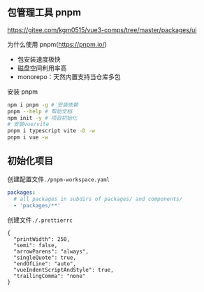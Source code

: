 ## 包管理工具 pnpm

https://gitee.com/kgm0515/vue3-comps/tree/master/packages/ui

为什么使用 pnpm(https://pnpm.io/)

- 包安装速度极快
- 磁盘空间利用率高
- monorepo：天然内置支持当仓库多包

安装 pnpm

```sh
npm i pnpm -g # 安装依赖
pnpm --help # 帮助文档
npm init -y # 项目初始化
# 安装vue/vite
pnpm i typescript vite -D -w
pnpm i vue -w
```

## 初始化项目

创建配置文件`./pnpm-workspace.yaml`

```yaml
packages:
  # all packages in subdirs of packages/ and components/
  - 'packages/**'
```

创建文件`./.prettierrc`

```.prettierrc
{
  "printWidth": 250,
  "semi": false,
  "arrowParens": "always",
  "singleQuote": true,
  "endOfLine": "auto",
  "vueIndentScriptAndStyle": true,
  "trailingComma": "none"
}
```
